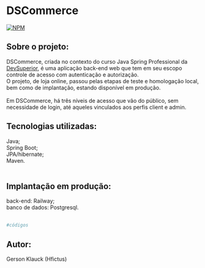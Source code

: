 # DSCommerce

[![NPM](https://img.shields.io/npm/l/react)]( https://github.com/Hfictus/dscommerce/blob/main/LICENSE)

## Sobre o projeto:<br>
DSCommerce, criada no contexto do curso Java Spring Professional da <a href="https://devsuperior.com.br/" target="_blank">DevSuperior</a>, é uma aplicação back-end web que tem em seu escopo controle de acesso com autenticação e autorização.<br>
O projeto, de loja online, passou pelas etapas de teste e homologação local, bem como de implantação, estando disponível em produção.<br>
<br>
Em DSCommerce, há três níveis de acesso que vão do público, sem necessidade de login, até aqueles vinculados aos perfis client e admin.<br>

## Tecnologias utilizadas:<br>
Java;<br>
Spring Boot;<br>
JPA/hibernate;<br>
Maven.<br>
<br>
## Implantação em produção:<br>
back-end: Railway;<br>
banco de dados: Postgresql.<br>
<br>




```bash
#códigos
```






## Autor:<br>
Gerson Klauck (Hfictus)
